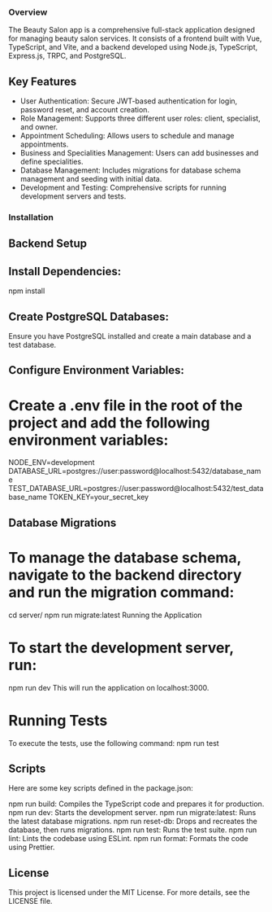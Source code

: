 ### Overview

The Beauty Salon app is a comprehensive full-stack application designed for managing beauty salon services. It consists of a frontend built with Vue, TypeScript, and Vite, and a backend developed using Node.js, TypeScript, Express.js, TRPC, and PostgreSQL.

## Key Features

-   User Authentication: Secure JWT-based authentication for login, password reset, and account creation.
-   Role Management: Supports three different user roles: client, specialist, and owner.
-   Appointment Scheduling: Allows users to schedule and manage appointments.
-   Business and Specialities Management: Users can add businesses and define specialities.
-   Database Management: Includes migrations for database schema management and seeding with initial data.
-   Development and Testing: Comprehensive scripts for running development servers and tests.

### Installation

## Backend Setup

## Install Dependencies:

npm install

## Create PostgreSQL Databases:

Ensure you have PostgreSQL installed and create a main database and a test database.

## Configure Environment Variables:

# Create a .env file in the root of the project and add the following environment variables:

NODE_ENV=development
DATABASE_URL=postgres://user:password@localhost:5432/database_name
TEST_DATABASE_URL=postgres://user:password@localhost:5432/test_database_name
TOKEN_KEY=your_secret_key

## Database Migrations

# To manage the database schema, navigate to the backend directory and run the migration command:

cd server/
npm run migrate:latest
Running the Application

# To start the development server, run:

npm run dev
This will run the application on localhost:3000.

# Running Tests

To execute the tests, use the following command:
npm run test

## Scripts

Here are some key scripts defined in the package.json:

npm run build: Compiles the TypeScript code and prepares it for production.
npm run dev: Starts the development server.
npm run migrate:latest: Runs the latest database migrations.
npm run reset-db: Drops and recreates the database, then runs migrations.
npm run test: Runs the test suite.
npm run lint: Lints the codebase using ESLint.
npm run format: Formats the code using Prettier.

## License

This project is licensed under the MIT License. For more details, see the LICENSE file.